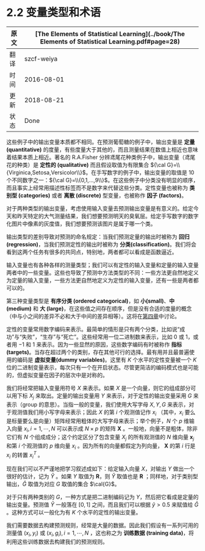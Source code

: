 # 2.2 变量类型和术语

原文     | [The Elements of Statistical Learning](../book/The Elements of Statistical Learning.pdf#page=28)
      ---|---
翻译     | szcf-weiya
时间     | 2016-08-01
更新 | 2018-08-21
状态 | Done

这些例子中的输出变量本质都不相同。在预测葡萄糖的例子中，输出变量是 **定量 (quantitative)** 的度量，有些度量大于其他的，而且测量结果在数值上相近也意味着结果本质上相近。著名的 R.A.Fisher 分辨鸢尾花种类例子中，输出变量（鸢尾花的种类）是 **定性的 (qualitative)** 而且假设取值为有限集合 ${\cal G}=\\{Virginica,Setosa,Versicolor\\}$。在手写数字的例子中，输出变量的取值是 $10$ 个不同数字之一：${\cal G}=\\{0,1,...,9\\}$。在这些例子中分类没有明显的顺序，而且事实上经常用描述性标签而不是数字来代替这些分类。定性变量也被称为 **类别型 (categories)** 或者 **离散 (discrete)** 型变量，也被称作 **因子 (factors)**。

对于两种类型的输出变量，考虑使用输入变量去预测输出变量是有意义的。给定今天和昨天特定的大气测量结果，我们想要预测明天的臭氧层。给定手写数字的数字化图片中像素的灰度值，我们想要预测该图片是属于哪一个类。

输出类型的差别导致对预测的命名规定：当我们预测定量的输出时被称为 **回归 (regression)**，当我们预测定性的输出时被称为 **分类(classification)**。我们将会看到这两个任务有很多的共同点，特别地，两者都可以看成是函数逼近。

输入变量也有各种各样的测量类型；我们可以有定性的输入变量和定量的输入变量两者中的一些变量。这些也导致了预测中方法类型的不同：一些方法更自然地定义为定量的输入变量，一些方法更自然地定义为定性的输入变量，还有一些是两者都可以的。

第三种变量类型是 **有序分类 (ordered categorical)**，如 **小(small)**、**中 (medium)** 和 **大 (large)**，在这些值之间存在顺序，但是没有合适的度量的概念（中与小之间的差异不必和大于中间的差异相等）。这将在[第四章](../04-Linear-Methods-for-Classification/4.1-Introduction/index.html)中讨论。

定性的变量常用数字编码来表示。最简单的情形是只有两个分类，比如说“成功”与“失败”，“生存”与“死亡”。这些经常用一位二进制数来表示，比如 $0$ 或 $1$，或者用 $-1$ 和 $1$ 来表示。因为一些显然的原因，这些数字编码有时被称作 **指标 (targets)**。当存在超过两个的类别，存在其他可行的选择。最有用并且最普遍使用的编码是 **虚拟变量(dummy variables)**。这里有 $K$ 个水平的定性变量被一个 $K$ 位的二进制变量表示，每次只有一个在开启状态。尽管更简洁的编码模式也是可能的，但虚拟变量在因子的层次中是对称的。

我们将经常把输入变量用符号 $X$ 来表示。如果 $X$ 是一个向量，则它的组成部分可以用下标 $X_j$ 来取出。定量的输出变量用 $Y$ 来表示，对于定性的输出变量采用 $G$ 来表示（group 的意思）。当指一般的变量，我们使用大写字母 $X,Y,G$ 来表示，对于观测值我们用小写字母来表示；因此 $X$ 的第 $i$ 个观测值记作 $x_i$ （其中，$x_i$ 要么是标量要么是向量）矩阵经常用粗体的大写字母来表示；举个例子，$N$ 个 $p$ 维输入向量 $x_i,i=1,\cdots,N$ 可以表示成 $N\times p$ 的矩阵 $\mathbf{X}$ 。一般地，向量不是粗体，除非它们有 $N$ 个组成成分；这个约定区分了包含变量 $X_j$ 的所有观测值的 $N$ 维向量 $\mathbf{x}_j$ 和第 $i$ 个观测值的 $p$ 维向量 $x_i$ 。因为所有的向量都假定为列向量， $\mathbf{X}$ 的第 $i$ 行是 $x_i$ 的转置 $x_i^T$ 。

现在我们可以不严谨地把学习叙述成如下：给定输入向量 $X$，对输出 $Y$ 做出一个很好的估计，记为 $\hat{Y}$ 。如果 $Y$ 取值为 $\mathbf{R}$，则 $\hat{Y}$ 取值也是 $\mathbf{R}$ ；同样地，对于类别型输出，$\hat{G}$ 取值为对应 $G$ 取值的集合 $\cal{G}$。

对于只有两种类别的 $G$，一种方式是把二进制编码记为 $Y$，然后把它看成是定量的输出变量。预测值 $\hat{Y}$ 一般落在 $[0,1]$ 之间，而且我们可以根据 $\hat{y} > 0.5$ 来赋值给 $\hat{G}$ 。这种方式可以一般化为有 $K$ 个水平的定性的输出变量。

我们需要数据去构建预测规则，经常是大量的数据。因此我们假设有一系列可用的测量值 $(x_i,y_i)$ 或 $(x_i,g_i),i=1,\cdots,N$ ，这也称之为 **训练数据 (training data)**，将利用这些训练数据去构建我们的预测规则。
